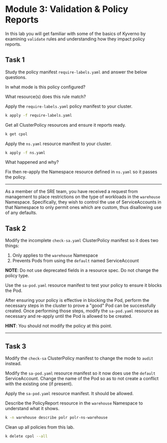 # Module 3: Validation & Policy Reports

In this lab you will get familiar with some of the basics of Kyverno by
examining `validate` rules and understanding how they impact policy reports.


## Task 1

Study the policy manifest `require-labels.yaml` and answer the below questions.

In what mode is this policy configured?

What resource(s) does this rule match?

Apply the `require-labels.yaml` policy manifest to your cluster.

```sh
k apply -f require-labels.yaml
```

Get all ClusterPolicy resources and ensure it reports ready.

```sh
k get cpol
```

Apply the `ns.yaml` resource manifest to your cluster.

```sh
k apply -f ns.yaml
```

What happened and why?

Fix then re-apply the Namespace resource defined in `ns.yaml` so it passes the policy.


----------------------------------------------------------------------------------------------


As a member of the SRE team, you have received a request from management
to place restrictions on the type of workloads in the `warehouse` Namespace.
Specifically, they wish to control the use of ServiceAccounts in that Namespace
to only permit ones which are custom, thus disallowing use of any defaults.


## Task 2


Modify the incomplete `check-sa.yaml` ClusterPolicy manifest so it does two things:

1. Only applies to the `warehouse` Namespace
2. Prevents Pods from using the `default` named ServiceAccount

**NOTE**: Do not use deprecated fields in a resource spec. Do not change the policy type.

Use the `sa-pod.yaml` resource manifest to test your policy to ensure it blocks the Pod.

After ensuring your policy is effective in blocking the Pod, perform the necessary
steps in the cluster to prove a "good" Pod can be successfully created. Once performing
those steps, modify the `sa-pod.yaml` resource as necessary and re-apply until the Pod is allowed
to be created.

**HINT**: You should not modify the policy at this point.


----------------------------------------------------------------------------------------------


## Task 3

Modify the `check-sa` ClusterPolicy manifest to change the mode to `audit` instead.

Modify the `sa-pod.yaml` resource manifest so it now does use the `default` ServiceAccount.
Change the name of the Pod so as to not create a conflict with the existing one (if present).

Apply the `sa-pod.yaml` resource manifest. It should be allowed.

Describe the PolicyReport resource in the `warehouse` Namespace to understand what it shows.

```sh
k -n warehouse describe polr polr-ns-warehouse
```

Clean up all policies from this lab.

```sh
k delete cpol --all
```
